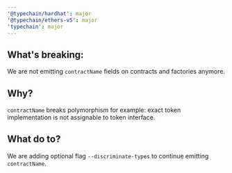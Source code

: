 ```yaml
---
'@typechain/hardhat': major
'@typechain/ethers-v5': major
'typechain': major
---
```


## What's breaking:

We are not emitting `contractName` fields on contracts and factories anymore.

## Why?

`contractName` breaks polymorphism for example: exact token implementation is not assignable to token interface.

## What do to?

We are adding optional flag `--discriminate-types` to continue emitting `contractName`.
